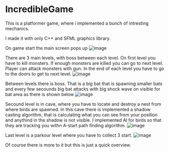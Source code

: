# IncredibleGame
This is a platformer game, where i implemented a bunch of intresting mechanics.

I made it with only C++ and SFML graphics library.

On game start the main screen pops up
![image](https://user-images.githubusercontent.com/76881722/228047873-e9058a1b-23b2-4381-b185-1c03655a4589.png)

There are 3 main levels, with boss between each level. 
On first level you have to kill monsters. If enough monsters are killed you can go to next level. Player can attack monsters with gun. In the end of each level you have to go to the doors to get to next level.
![image](https://user-images.githubusercontent.com/76881722/228292301-657cd4e1-cfbf-4e48-a58a-18ecfc8fc4e7.png)

Between levels there is boss. That is a big bat that is spawning smaller bats and every few secounds big bat attacks with big shock wave on visible for bat area as there is shown below
![image](https://user-images.githubusercontent.com/76881722/228293237-0c3ab8ba-d100-41f7-8e81-184266ac476e.png)

Secound level is in cave, where you have to locate and destroy a nest from where birds are spawned. In this cave there is implemented a shadow casting algorithm, that is calculating what you can see from your position and anythind in the shadow is not visible. I implemented AI for birds so that they are tracking you withn A-start path finding algorithm.
![image](https://user-images.githubusercontent.com/76881722/228293672-04deed4e-a657-4174-9d44-f8a75e4f5394.png)

Last level is a parkour level where you have to collect 3 start. 
![image](https://user-images.githubusercontent.com/76881722/228295880-b1d8e9e5-daec-49a6-b2f5-b79c90ea1a2e.png)

Of course there is more to it but this is just a quick overview.
